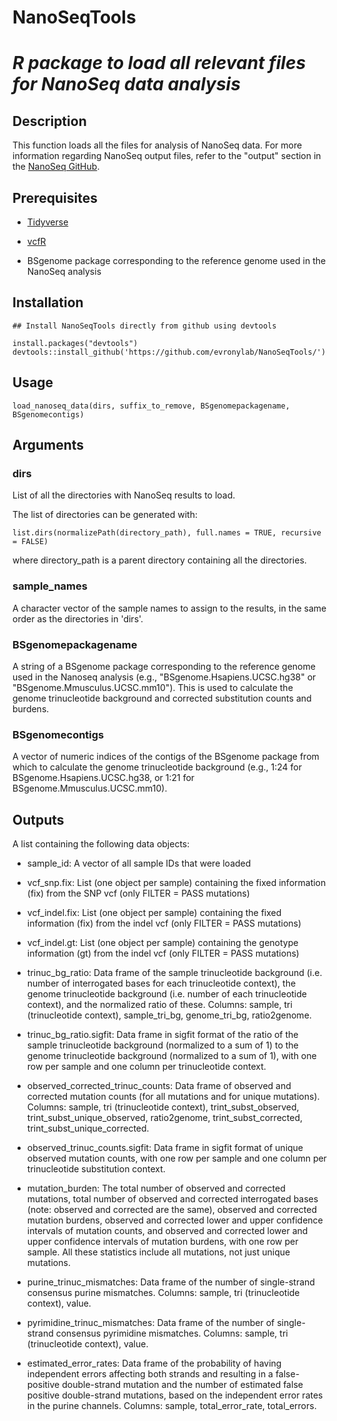# **NanoSeqTools**

# _R package to load all relevant files for NanoSeq data analysis_


## Description
This function loads all the files for analysis of NanoSeq data. For more information regarding NanoSeq output files, refer to the "output" section in the [NanoSeq GitHub](https://github.com/cancerit/NanoSeq).

## Prerequisites
* [Tidyverse](https://www.tidyverse.org/packages/)

* [vcfR](https://github.com/knausb/vcfR)

* BSgenome package corresponding to the reference genome used in the NanoSeq analysis

## Installation

```
## Install NanoSeqTools directly from github using devtools

install.packages("devtools")
devtools::install_github('https://github.com/evronylab/NanoSeqTools/')
```

## Usage
```
load_nanoseq_data(dirs, suffix_to_remove, BSgenomepackagename, BSgenomecontigs)
```

## Arguments
### dirs	
List of all the directories with NanoSeq results to load.

The list of directories can be generated with:
```
list.dirs(normalizePath(directory_path), full.names = TRUE, recursive = FALSE)
```
where directory_path is a parent directory containing all the directories.

### sample_names
A character vector of the sample names to assign to the results, in the same order as the directories in 'dirs'.

### BSgenomepackagename	
A string of a BSgenome package corresponding to the reference genome used in the Nanoseq analysis (e.g., "BSgenome.Hsapiens.UCSC.hg38" or "BSgenome.Mmusculus.UCSC.mm10"). This is used to calculate the genome trinucleotide background and corrected substitution counts and burdens.

### BSgenomecontigs	
A vector of numeric indices of the contigs of the BSgenome package from which to calculate the genome trinucleotide background (e.g., 1:24 for BSgenome.Hsapiens.UCSC.hg38, or 1:21 for BSgenome.Mmusculus.UCSC.mm10).

## Outputs
A list containing the following data objects:

* sample_id: A vector of all sample IDs that were loaded

* vcf_snp.fix: List (one object per sample) containing the fixed information (fix) from the SNP vcf (only FILTER = PASS mutations)

* vcf_indel.fix: List (one object per sample) containing the fixed information (fix) from the indel vcf (only FILTER = PASS mutations)

* vcf_indel.gt: List (one object per sample) containing the genotype information (gt) from the indel vcf (only FILTER = PASS mutations)

* trinuc_bg_ratio: Data frame of the sample trinucleotide background (i.e. number of interrogated bases for each trinucleotide context), the genome trinucleotide background (i.e. number of each trinucleotide context), and the normalized ratio of these. Columns: sample, tri (trinucleotide context), sample_tri_bg, genome_tri_bg, ratio2genome.

* trinuc_bg_ratio.sigfit: Data frame in sigfit format of the ratio of the sample trinucleotide background (normalized to a sum of 1) to the genome trinucleotide background (normalized to a sum of 1), with one row per sample and one column per trinucleotide context.

* observed_corrected_trinuc_counts: Data frame of observed and corrected mutation counts (for all mutations and for unique mutations). Columns: sample, tri (trinucleotide context), trint_subst_observed, trint_subst_unique_observed, ratio2genome, trint_subst_corrected, trint_subst_unique_corrected.

* observed_trinuc_counts.sigfit: Data frame in sigfit format of unique observed mutation counts, with one row per sample and one column per trinucleotide substitution context.

* mutation_burden: The total number of observed and corrected mutations, total number of observed and corrected interrogated bases (note: observed and corrected are the same), observed and corrected mutation burdens, observed and corrected lower and upper confidence intervals of mutation counts, and observed and corrected lower and upper confidence intervals of mutation burdens, with one row per sample. All these statistics include all mutations, not just unique mutations.

* purine_trinuc_mismatches: Data frame of the number of single-strand consensus purine mismatches. Columns: sample, tri (trinucleotide context), value.

* pyrimidine_trinuc_mismatches: Data frame of the number of single-strand consensus pyrimidine mismatches. Columns: sample, tri (trinucleotide context), value.

* estimated_error_rates: Data frame of the probability of having independent errors affecting both strands and resulting in a false-positive double-strand mutation and the number of estimated false positive double-strand mutations, based on the independent error rates in the purine channels. Columns: sample, total_error_rate, total_errors.